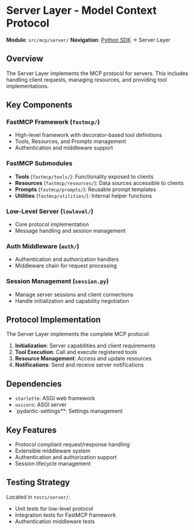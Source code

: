 # Server Layer - Model Context Protocol

**Module**: `src/mcp/server/`
**Navigation**: [Python SDK](../CLAUDE.md) → Server Layer

## Overview

The Server Layer implements the MCP protocol for servers. This includes handling client requests, managing resources, and providing tool implementations.

## Key Components

### FastMCP Framework (`fastmcp/`)
- High-level framework with decorator-based tool definitions
- Tools, Resources, and Prompts management
- Authentication and middleware support

### FastMCP Submodules
- **Tools** (`fastmcp/tools/`): Functionality exposed to clients
- **Resources** (`fastmcp/resources/`): Data sources accessible to clients
- **Prompts** (`fastmcp/prompts/`): Reusable prompt templates
- **Utilities** (`fastmcp/utilities/`): Internal helper functions

### Low-Level Server (`lowlevel/`)
- Core protocol implementation
- Message handling and session management

### Auth Middleware (`auth/`)
- Authentication and authorization handlers
- Middleware chain for request processing

### Session Management (`session.py`)
- Manage server sessions and client connections
- Handle initialization and capability negotiation

## Protocol Implementation

The Server Layer implements the complete MCP protocol:

1. **Initialization**: Server capabilities and client requirements
2. **Tool Execution**: Call and execute registered tools
3. **Resource Management**: Access and update resources
4. **Notifications**: Send and receive server notifications

## Dependencies

- `starlette`: ASGI web framework
- `uvicorn`: ASGI server
- `pydantic-settings**: Settings management

## Key Features

- Protocol compliant request/response handling
- Extensible middleware system
- Authentication and authorization support
- Session lifecycle management

## Testing Strategy

Located in `tests/server/`:
- Unit tests for low-level protocol
- Integration tests for FastMCP framework
- Authentication middleware tests